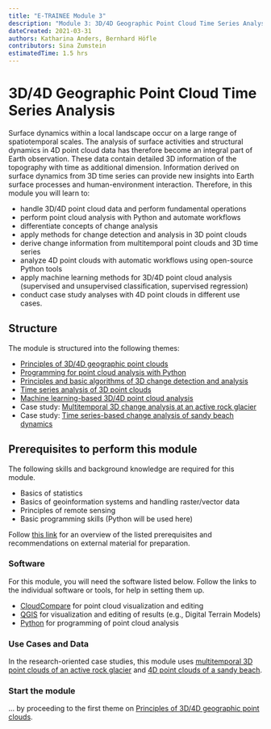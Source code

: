 ```yaml
---
title: "E-TRAINEE Module 3"
description: "Module 3: 3D/4D Geographic Point Cloud Time Series Analysis"
dateCreated: 2021-03-31
authors: Katharina Anders, Bernhard Höfle
contributors: Sina Zumstein
estimatedTime: 1.5 hrs
---
```


# 3D/4D Geographic Point Cloud Time Series Analysis

Surface dynamics within a local landscape occur on a large range of spatiotemporal scales. The analysis of surface activities and structural dynamics in 4D point cloud data has therefore become an integral part of Earth observation. These data contain detailed 3D information of the topography with time as additional dimension. Information derived on surface dynamics from 3D time series can provide new insights into Earth surface processes and human-environment interaction. Therefore, in this module you will learn to:

* handle 3D/4D point cloud data and perform fundamental operations 
* perform point cloud analysis with Python and automate workflows
* differentiate concepts of change analysis
* apply methods for change detection and analysis in 3D point clouds
* derive change information from multitemporal point clouds and 3D time series 
* analyze 4D point clouds with automatic workflows using open-source Python tools
* apply machine learning methods for 3D/4D point cloud analysis (supervised and unsupervised classification, supervised regression)
* conduct case study analyses with 4D point clouds in different use cases.

## Structure

The module is structured into the following themes:

* [Principles of 3D/4D geographic point clouds](01_pointcloud_principles/01_pointcloud_principles.md)
* [Programming for point cloud analysis with Python](02_pointcloud_programming_python/02_pointcloud_programming_python.ipynb)
* [Principles and basic algorithms of 3D change detection and analysis](03_3d_change_analysis/03_3d_change_analysis.ipynb)
* [Time series analysis of 3D point clouds](04_3d_timeseries_analysis/04_3d_timeseries_analysis.ipynb)
* [Machine learning-based 3D/4D point cloud analysis](05_pointcloud_machine_learning/05_pointcloud_machine_learning.ipynb)
* Case study: [Multitemporal 3D change analysis at an active rock glacier](06_casestudy_rockglacier/06_casestudy_rockglacier.ipynb)
* Case study: [Time series-based change analysis of sandy beach dynamics](06_casestudy_sandybeach/06_casestudy_sandybeach.ipynb)


## Prerequisites to perform this module


The following skills and background knowledge are required for this module.

* Basics of statistics
* Basics of geoinformation systems and handling raster/vector data
* Principles of remote sensing
* Basic programming skills (Python will be used here)

Follow [this link](../module0/module0.md) for an overview of the listed prerequisites and recommendations on external material for preparation.

### Software

For this module, you will need the software listed below. Follow the links to the individual software or tools, for help in setting them up.

* [CloudCompare](../software/software_cloudcompare.md) for point cloud visualization and editing
* [QGIS](../software/software_qgis.md) for visualization and editing of results (e.g., Digital Terrain Models)
* [Python](../software/software_python.md) for programming of point cloud analysis

### Use Cases and Data

In the research-oriented case studies, this module uses [multitemporal 3D point clouds of an active rock glacier](../data_usecases/usecase_rockglacier_ahk.md) and [4D point clouds of a sandy beach](../data_usecases/usecase_beach_kijkduin.md).


### Start the module
... by proceeding to the first theme on [Principles of 3D/4D geographic point clouds](01_pointcloud_principles/01_pointcloud_principles.md).
